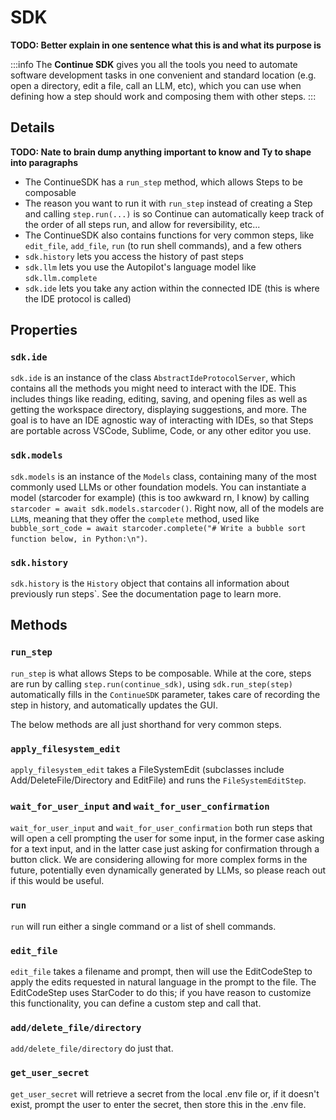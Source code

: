 # SDK

**TODO: Better explain in one sentence what this is and what its purpose is**

:::info
The **Continue SDK** gives you all the tools you need to automate software development tasks in one convenient and standard location (e.g. open a directory, edit a file, call an LLM, etc), which you can use when defining how a step should work and composing them with other steps.
:::

## Details

**TODO: Nate to brain dump anything important to know and Ty to shape into paragraphs**

- The ContinueSDK has a `run_step` method, which allows Steps to be composable
- The reason you want to run it with `run_step` instead of creating a Step and calling `step.run(...)` is so Continue can automatically keep track of the order of all steps run, and allow for reversibility, etc...
- The ContinueSDK also contains functions for very common steps, like `edit_file`, `add_file`, `run` (to run shell commands), and a few others
- `sdk.history` lets you access the history of past steps
- `sdk.llm` lets you use the Autopilot's language model like `sdk.llm.complete`
- `sdk.ide` lets you take any action within the connected IDE (this is where the IDE protocol is called)

## Properties

### `sdk.ide`

`sdk.ide` is an instance of the class `AbstractIdeProtocolServer`, which contains all the methods you might need to interact with the IDE. This includes things like reading, editing, saving, and opening files as well as getting the workspace directory, displaying suggestions, and more. The goal is to have an IDE agnostic way of interacting with IDEs, so that Steps are portable across VSCode, Sublime, Code, or any other editor you use.

### `sdk.models`

`sdk.models` is an instance of the `Models` class, containing many of the most commonly used LLMs or other foundation models. You can instantiate a model (starcoder for example) (this is too awkward rn, I know) by calling `starcoder = await sdk.models.starcoder()`. Right now, all of the models are `LLM`s, meaning that they offer the `complete` method, used like `bubble_sort_code = await starcoder.complete("# Write a bubble sort function below, in Python:\n")`.

### `sdk.history`

`sdk.history` is the `History` object that contains all information about previously run steps`. See the documentation page to learn more.

## Methods

### `run_step`

`run_step` is what allows Steps to be composable. While at the core, steps are run by calling `step.run(continue_sdk)`, using `sdk.run_step(step)` automatically fills in the `ContinueSDK` parameter, takes care of recording the step in history, and automatically updates the GUI.

The below methods are all just shorthand for very common steps.

### `apply_filesystem_edit`

`apply_filesystem_edit` takes a FileSystemEdit (subclasses include Add/DeleteFile/Directory and EditFile) and runs the `FileSystemEditStep`.

### `wait_for_user_input` and `wait_for_user_confirmation`

`wait_for_user_input` and `wait_for_user_confirmation` both run steps that will open a cell prompting the user for some input, in the former case asking for a text input, and in the latter case just asking for confirmation through a button click. We are considering allowing for more complex forms in the future, potentially even dynamically generated by LLMs, so please reach out if this would be useful.

### `run`

`run` will run either a single command or a list of shell commands.

### `edit_file`

`edit_file` takes a filename and prompt, then will use the EditCodeStep to apply the edits requested in natural language in the prompt to the file. The EditCodeStep uses StarCoder to do this; if you have reason to customize this functionality, you can define a custom step and call that.

### `add/delete_file/directory`

`add/delete_file/directory` do just that.

### `get_user_secret`

`get_user_secret` will retrieve a secret from the local .env file or, if it doesn't exist, prompt the user to enter the secret, then store this in the .env file.